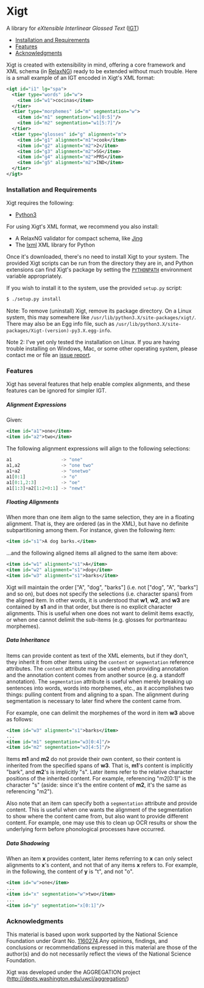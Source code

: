 Xigt
====

A library for *eXtensible Interlinear Glossed Text*
([IGT](http://en.wikipedia.org/wiki/Interlinear_gloss))

* [Installation and Requirements](#installation-and-requirements)
* [Features](#features)
* [Acknowledgments](#acknowledgments)

Xigt is created with extensibility in mind, offering a core framework
and XML schema (in [RelaxNG](http://relaxng.org/)) ready to be extended
without much trouble. Here is a small example of an IGT encoded in
Xigt's XML format:

```xml
<igt id="i1" lg="spa">
  <tier type="words" id="w">
    <item id="w1">cocinas</item>
  </tier>
  <tier type="morphemes" id="m" segmentation="w">
    <item id="m1" segmentation="w1[0:5]"/>
    <item id="m2" segmentation="w1[5:7]"/>
  </tier>
  <tier type="glosses" id="g" alignment="m">
    <item id="g1" alignment="m1">cook</item>
    <item id="g2" alignment="m2">2</item>
    <item id="g3" alignment="m2">SG</item>
    <item id="g4" alignment="m2">PRS</item>
    <item id="g5" alignment="m2">IND</item>
  </tier>
</igt>
```

### Installation and Requirements

Xigt requires the following:
* [Python3](http://python.org/download/)

For using Xigt's XML format, we recommend you also install:
* A RelaxNG validator for compact schema, like
  [Jing](http://www.thaiopensource.com/relaxng/jing.html)
* The [lxml](http://lxml.de/) XML library for Python

Once it's downloaded, there's no need to install Xigt to your system. The
provided Xigt scripts can be run from the directory they are in, and
Python extensions can find Xigt's package by setting the [`PYTHONPATH`](
https://docs.python.org/3.2/using/cmdline.html#envvar-PYTHONPATH)
environment variable appropriately.

If you wish to install it to the system, use the provided `setup.py`
script:

```Bash
$ ./setup.py install
```

Note: To remove (uninstall) Xigt, remove its package directory. On a Linux
system, this may somewhere like `/usr/lib/python3.X/site-packages/xigt/`.
There may also be an Egg info file, such as
`/usr/lib/python3.X/site-packages/Xigt-(version)-py3.X.egg-info`.

Note 2: I've yet only tested the installation on Linux. If you are having
trouble installing on Windows, Mac, or some other operating system, please
contact me or file an [issue report](https://github.com/goodmami/xigt/issues.).

### Features ###

Xigt has several features that help enable complex alignments, and
these features can be ignored for simpler IGT.

##### Alignment Expressions

Given:
  
```xml
<item id="a1">one</item>
<item id="a2">two</item>
```
        
The following alignment expressions will align to the following selections:

```python
a1                  -> "one"
a1,a2               -> "one two"
a1+a2               -> "onetwo"
a1[0:1]             -> "o"
a1[0:1,2:3]         -> "oe"
a1[1:3]+a2[1:2+0:1] -> "newt"
```

##### Floating Alignments

When more than one item align to the same selection, they are in a floating alignment.
That is, they are ordered (as in the XML), but have no definite subpartitioning among
them. For instance, given the following item:

```xml
<item id="s1">A dog barks.</item>
```

...and the following aligned items all aligned to the same item above:

```xml
<item id="w1" alignment="s1">A</item>
<item id="w2" alignment="s1">dog</item>
<item id="w3" alignment="s1">barks</item>
```

Xigt will maintain the order \["A", "dog", "barks"\] (i.e. not \["dog", "A", "barks"\] and so on),
but does not specify the selections (i.e. character spans) from the aligned item. In other words,
it is understood that **w1**, **w2**, and **w3** are contained by **s1** and in that order, but
there is no explicit character alignments. This is
useful when one does not want to delimit items exactly, or when one cannot delimit the sub-items
(e.g. glosses for portmanteau morphemes).

##### Data Inheritance

Items can provide content as text of the XML elements, but if they don't, they inherit it from other items using the `content` or `segmentation` reference attributes. The `content` attribute may be used when providing annotation and the annotation content comes from another source (e.g. a standoff annotation). The `segmentation` attribute is useful when merely breaking up sentences into words, words into morphemes, etc., as it accomplishes two things: pulling content from and aligning to a span. The alignment during segmentation is necessary to later find where the content came from.

For example, one can delimit the morphemes of the word in item **w3** above as follows:

```xml
<item id="w3" alignment="s1">barks</item>
...
<item id="m1" segmentation="w3[0:4]"/>
<item id="m2" segmentation="w3[4:5]"/>
```

Items **m1** and **m2** do not provide their own content, so their content is inherited from the specified
spans of **w3**. That is, **m1**'s content is implicitly "bark", and **m2**'s is implicitly "s".
Later items refer to the relative character positions of the inherited content. For example,
referencing "m2[0:1]" is the character "s" (aside: since it's the entire content of **m2**, it's the same
as referencing "m2").

Also note that an item can specify both a `segmentation` attribute and provide content. This is useful when one wants the alignment of the segmentation to show where the content came from, but also want to provide different content. For example, one may use this to clean up OCR results or show the underlying form before phonological processes have occurred.

##### Data Shadowing

When an item **x** provides content, later items referring to **x** can only select alignments to **x**'s
content, and not that of any items **x** refers to. For example, in the following, the content of **y** is
"t", and not "o".

```xml
<item id="w">one</item>
...
<item id="x" segmentation="w">two</item>
...
<item id="y" segmentation="x[0:1]"/>
```

### Acknowledgments

This material is based upon work supported by the National Science Foundation
under Grant No.
[1160274](http://www.nsf.gov/awardsearch/showAward?AWD_ID=1160274).Any opinions,
findings, and conclusions or recommendations expressed in this material are
those of the author(s) and do not necessarily reflect the views of the National
Science Foundation.

Xigt was developed under the AGGREGATION project
(http://depts.washington.edu/uwcl/aggregation/)
